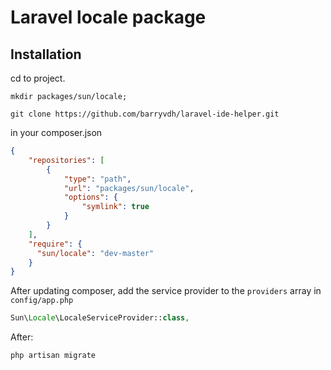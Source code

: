 # Laravel locale package

## Installation

cd to project.

```shell script
mkdir packages/sun/locale;

git clone https://github.com/barryvdh/laravel-ide-helper.git
```

in your composer.json

```json
{
    "repositories": [
        {
            "type": "path",
            "url": "packages/sun/locale",
            "options": {
                "symlink": true
            }
        }
    ],
    "require": {
      "sun/locale": "dev-master"
    }
}
```

After updating composer, add the service provider to the ```providers``` array in ```config/app.php```

```php
Sun\Locale\LocaleServiceProvider::class,
```

After:

```shell script
php artisan migrate
```
